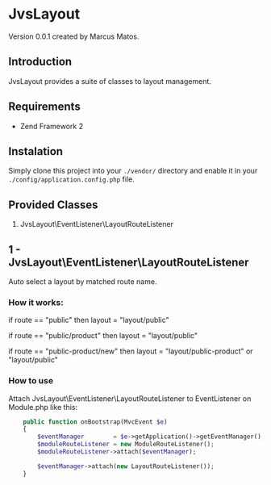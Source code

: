 JvsLayout
=========

Version 0.0.1 created by Marcus Matos.

## Introduction

JvsLayout provides a suite of classes to layout management.

## Requirements

* Zend Framework 2


## Instalation

Simply clone this project into your `./vendor/` directory and enable it in your
`./config/application.config.php` file.

## Provided Classes

1. JvsLayout\EventListener\LayoutRouteListener


## 1 - JvsLayout\EventListener\LayoutRouteListener

Auto select a layout by matched route name.

### How it works:

if route == "public" then layout = "layout/public"

if route == "public/product" then layout = "layout/public"

if route == "public-product/new" then layout = "layout/public-product" or "layout/public"

### How to use

Attach JvsLayout\EventListener\LayoutRouteListener to EventListener on Module.php like this:

```php
    public function onBootstrap(MvcEvent $e)
    {
        $eventManager        = $e->getApplication()->getEventManager();
        $moduleRouteListener = new ModuleRouteListener();
        $moduleRouteListener->attach($eventManager);

        $eventManager->attach(new LayoutRouteListener());
    }
```
